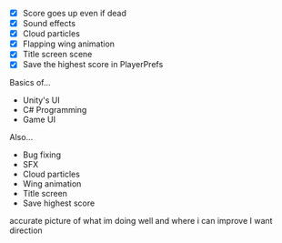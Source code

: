 - [x] Score goes up even if dead
- [x] Sound effects
- [x] Cloud particles
- [x] Flapping wing animation
- [x] Title screen scene
- [x] Save the highest score in PlayerPrefs

Basics of...
- Unity's UI
- C# Programming
- Game UI

Also...
- Bug fixing
- SFX
- Cloud particles
- Wing animation
- Title screen
- Save highest score

accurate picture of what im doing well and where i can improve
I want direction
